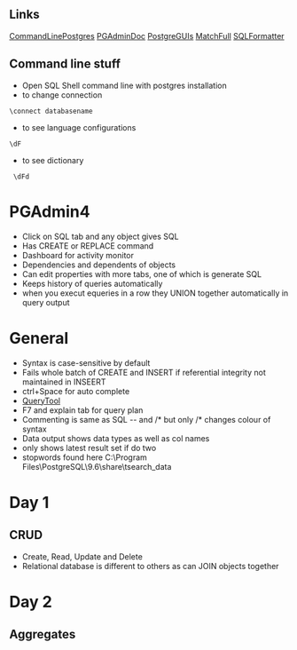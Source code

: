 

## Links

[CommandLinePostgres](https://www.youtube.com/watch?v=fD7x8hd9yE4)
[PGAdminDoc](https://www.pgadmin.org/docs4/dev/index.html)
[PostgreGUIs](https://wiki.postgresql.org/wiki/Community_Guide_to_PostgreSQL_GUI_Tools)
[MatchFull](https://www.postgresql.org/docs/9.3/static/sql-createtable.html)
[SQLFormatter](https://sqlformat.org/)

## Command line stuff

* Open SQL Shell command line with postgres installation
* to change connection
```
\connect databasename
```
* to see language configurations
```
\dF
```
* to see dictionary
```
 \dFd
```

# PGAdmin4

* Click on SQL tab and any object gives SQL
* Has CREATE or REPLACE command
* Dashboard for activity monitor
* Dependencies and dependents of objects
* Can edit properties with more tabs, one of which is generate SQL
* Keeps history of queries automatically
* when you execut equeries in a row they UNION together automatically in query output

# General
* Syntax is case-sensitive by default
* Fails whole batch of CREATE and INSERT if referential integrity not maintained in INSEERT
* ctrl+Space for auto complete
* [QueryTool](https://www.pgadmin.org/docs4/dev/query_tool.html)
* F7 and explain tab for query plan
* Commenting is same as SQL -- and /* but only /* changes colour of syntax
* Data output shows data types as well as col names
* only shows latest result set if do two
* stopwords found here C:\\Program Files\\PostgreSQL\\9.6\\share\\tsearch_data

# Day 1

## CRUD
* Create, Read, Update and Delete
* Relational database is different to others as can JOIN objects together

# Day 2

## Aggregates
